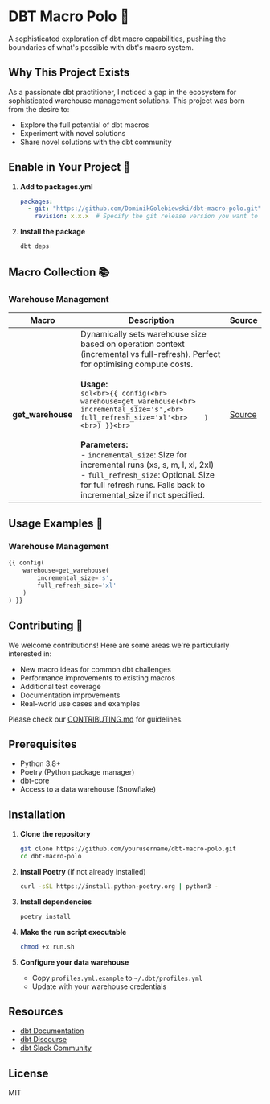 # DBT Macro Polo 🎯

A sophisticated exploration of dbt macro capabilities, pushing the boundaries of what's possible with dbt's macro system.

## Why This Project Exists

As a passionate dbt practitioner, I noticed a gap in the ecosystem for sophisticated warehouse management solutions. This project was born from the desire to:

- Explore the full potential of dbt macros
- Experiment with novel solutions
- Share novel solutions with the dbt community

## Enable in Your Project 🔌

1. **Add to packages.yml**
   ```yaml
   packages:
     - git: "https://github.com/DominikGolebiewski/dbt-macro-polo.git"
       revision: x.x.x  # Specify the git release version you want to use
   ```

2. **Install the package**
   ```bash
   dbt deps
   ```

## Macro Collection 📚

### Warehouse Management
| Macro | Description | Source |
|-------|-------------|--------|
| **get_warehouse** | Dynamically sets warehouse size based on operation context (incremental vs full-refresh). Perfect for optimising compute costs.<br><br>**Usage:**<br>```sql<br>{{ config(<br>    warehouse=get_warehouse(<br>        incremental_size='s',<br>        full_refresh_size='xl'<br>    )<br>) }}<br>```<br><br>**Parameters:**<br>- `incremental_size`: Size for incremental runs (xs, s, m, l, xl, 2xl)<br>- `full_refresh_size`: Optional. Size for full refresh runs. Falls back to incremental_size if not specified. | [Source](macros/get_warehouse/get_warehouse.sql) |

## Usage Examples 🚀

### Warehouse Management
```sql
{{ config(
    warehouse=get_warehouse(
        incremental_size='s',
        full_refresh_size='xl'
    )
) }}
```

## Contributing 🤝

We welcome contributions! Here are some areas we're particularly interested in:
- New macro ideas for common dbt challenges
- Performance improvements to existing macros
- Additional test coverage
- Documentation improvements
- Real-world use cases and examples

Please check our [CONTRIBUTING.md](CONTRIBUTING.md) for guidelines.

## Prerequisites

- Python 3.8+
- Poetry (Python package manager)
- dbt-core
- Access to a data warehouse (Snowflake)

## Installation

1. **Clone the repository**
   ```bash
   git clone https://github.com/yourusername/dbt-macro-polo.git
   cd dbt-macro-polo
   ```

2. **Install Poetry** (if not already installed)
   ```bash
   curl -sSL https://install.python-poetry.org | python3 -
   ```

3. **Install dependencies**
   ```bash
   poetry install
   ```

4. **Make the run script executable**
   ```bash
   chmod +x run.sh
   ```

5. **Configure your data warehouse**
   - Copy `profiles.yml.example` to `~/.dbt/profiles.yml`
   - Update with your warehouse credentials



## Resources
- [dbt Documentation](https://docs.getdbt.com/)
- [dbt Discourse](https://discourse.getdbt.com/)
- [dbt Slack Community](https://community.getdbt.com/)

## License

MIT
